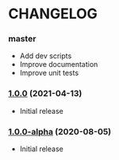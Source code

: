 CHANGELOG
=========

### master

- Add dev scripts
- Improve documentation
- Improve unit tests

### [1.0.0](https://github.com/webeweb/geo-api-library/tree/v1.0.0) (2021-04-13)

- Initial release

### [1.0.0-alpha](https://github.com/webeweb/geo-api-library/tree/v1.0.0-alpha) (2020-08-05)

- Initial release
